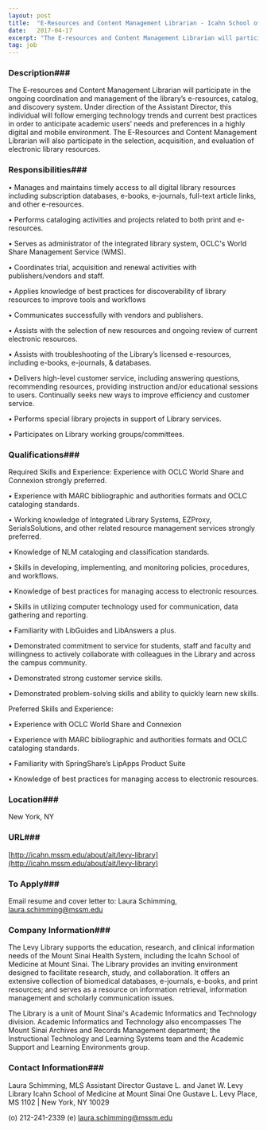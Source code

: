 ```yaml
---
layout: post
title:  "E-Resources and Content Management Librarian - Icahn School of Medicine at Mount Sinai "
date:   2017-04-17
excerpt: "The E-resources and Content Management Librarian will participate in the ongoing coordination and management of the library’s e-resources, catalog, and discovery system. Under direction of the Assistant Director, this individual will follow emerging technology trends and current best practices in order to anticipate academic users’ needs and preferences in a..."
tag: job
---
```


### Description###

The E-resources and Content Management Librarian will participate in the ongoing coordination and management of the library’s e-resources, catalog, and discovery system. Under direction of the Assistant Director, this individual will follow emerging technology trends and current best practices in order to anticipate academic users’ needs and preferences in a highly digital and mobile environment. The E-Resources and Content Management Librarian will also participate in the selection, acquisition, and evaluation of electronic library resources.


### Responsibilities###


• 	Manages and maintains timely access to all digital library resources including subscription databases, e-books, e-journals, full-text article links, and other e-resources.

• 	Performs cataloging activities and projects related to both print and e-resources.

• 	Serves as administrator of the integrated library system, OCLC's World Share Management Service (WMS).

• 	Coordinates trial, acquisition and renewal activities with publishers/vendors and staff.

• 	Applies knowledge of best practices for discoverability of library resources to improve tools and workflows

• 	Communicates successfully with vendors and publishers.

• 	Assists with the selection of new resources and ongoing review of current electronic resources.

• 	Assists with troubleshooting of the Library’s licensed e-resources, including e-books, e-journals, & databases.

• 	Delivers high-level customer service, including answering questions, recommending resources, providing instruction and/or educational sessions to users.  Continually seeks new ways to improve efficiency and customer service.  

• 	Performs special library projects in support of Library services.

• 	Participates on Library working groups/committees.


### Qualifications###

Required Skills and Experience:
Experience with OCLC World Share and Connexion strongly preferred.

• 	Experience with MARC bibliographic and authorities formats and OCLC cataloging standards. 

• 	Working knowledge of Integrated Library Systems, EZProxy, SerialsSolutions, and other related resource management services strongly preferred.

• 	Knowledge of NLM cataloging and classification standards.

• 	Skills in developing, implementing, and monitoring policies, procedures, and workflows.

• 	Knowledge of best practices for managing access to electronic resources.

• 	Skills in utilizing computer technology used for communication, data gathering and reporting.

• 	Familiarity with LibGuides and LibAnswers a plus.

• 	Demonstrated commitment to service for students, staff and faculty and willingness to actively collaborate with colleagues in the Library and across the campus community.

• 	Demonstrated strong customer service skills.

• 	Demonstrated problem-solving skills and ability to quickly learn new skills. 

Preferred Skills and Experience:

• 	Experience with OCLC World Share and Connexion 

• 	Experience with MARC bibliographic and authorities formats and OCLC cataloging standards. 

• 	Familiarity with SpringShare’s LipApps Product Suite

• 	Knowledge of best practices for managing access to electronic resources.





### Location###

New York, NY


### URL###

[http://icahn.mssm.edu/about/ait/levy-library](http://icahn.mssm.edu/about/ait/levy-library)

### To Apply###

Email resume and cover letter to: Laura Schimming, laura.schimming@mssm.edu


### Company Information###

The Levy Library supports the education, research, and clinical information needs of the Mount Sinai Health System, including the Icahn School of Medicine at Mount Sinai. The Library provides an inviting environment designed to facilitate research, study, and collaboration. It offers an extensive collection of biomedical databases, e-journals, e-books, and print resources; and serves as a resource on information retrieval, information management and scholarly communication issues.

The Library is a unit of Mount Sinai's Academic Informatics and Technology division. Academic Informatics and Technology also encompasses The Mount Sinai Archives and Records Management department; the Instructional Technology and Learning Systems team and the Academic Support and Learning Environments group.


### Contact Information###

Laura Schimming, MLS
Assistant Director
Gustave L. and Janet W. Levy Library
Icahn School of Medicine at Mount Sinai
One Gustave L. Levy Place, MS 1102 | New York, NY 10029

(o) 212-241-2339 (e) laura.schimming@mssm.edu



